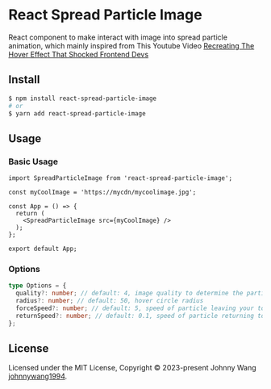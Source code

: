 # React Spread Particle Image
React component to make interact with image into spread particle animation, which mainly inspired from This Youtube Video [Recreating The Hover Effect That Shocked Frontend Devs](https://www.youtube.com/watch?v=W78MY7_q_6A)

## Install
```bash
$ npm install react-spread-particle-image
# or
$ yarn add react-spread-particle-image
```

## Usage
### Basic Usage
```tsx
import SpreadParticleImage from 'react-spread-particle-image';

const myCoolImage = 'https://mycdn/mycoolimage.jpg';

const App = () => {
  return (
    <SpreadParticleImage src={myCoolImage} />
  );
};

export default App;
```

### Options
```ts
type Options = {
  quality?: number; // default: 4, image quality to determine the particle DIAMETER
  radius?: number; // default: 50, hover circle radius
  forceSpeed?: number; // default: 5, speed of particle leaving your touch point
  returnSpeed?: number; // default: 0.1, speed of particle returning to it's original point
};
```

## License
Licensed under the MIT License, Copyright © 2023-present Johnny Wang [johnnywang1994](https://github.com/johnnywang1994).
